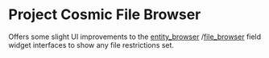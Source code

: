 # Project Cosmic File Browser

Offers some slight UI improvements to the [entity_browser](https://www.drupal.org/project/file_browser)
/[file_browser](https://www.drupal.org/project/entity_browser) field widget
interfaces to show any file restrictions set.

